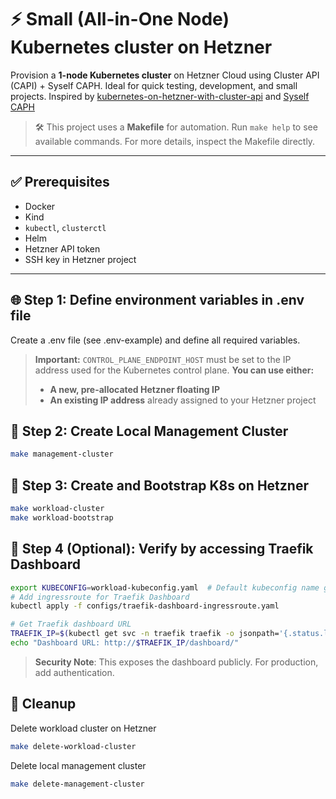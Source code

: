 # ⚡ Small (All-in-One Node) Kubernetes cluster on Hetzner

Provision a **1-node Kubernetes cluster** on Hetzner Cloud using Cluster API (CAPI) + Syself CAPH. Ideal for quick testing, development, and small projects. Inspired by [kubernetes-on-hetzner-with-cluster-api](https://community.hetzner.com/tutorials/kubernetes-on-hetzner-with-cluster-api) and [Syself CAPH](https://syself.com/docs/caph/getting-started/introduction)

> 🛠️ This project uses a **Makefile** for automation. Run `make help` to see available commands.
> For more details, inspect the Makefile directly.

---

## ✅ Prerequisites

- Docker
- Kind
- `kubectl`, `clusterctl`
- Helm
- Hetzner API token
- SSH key in Hetzner project

---

## 🌐 Step 1: Define environment variables in .env file
Create a .env file (see .env-example) and define all required variables.

> **Important:**
> `CONTROL_PLANE_ENDPOINT_HOST` must be set to the IP address used for the Kubernetes control plane.
> **You can use either:**
> - **A new, pre-allocated Hetzner floating IP**
> - **An existing IP address** already assigned to your Hetzner project


## 🧰 Step 2: Create Local Management Cluster

```bash
make management-cluster
```

## 🚀 Step 3: Create and Bootstrap K8s on Hetzner
```bash
make workload-cluster
make workload-bootstrap
```

## 🧪 Step 4 (Optional): Verify by accessing Traefik Dashboard
```bash
export KUBECONFIG=workload-kubeconfig.yaml  # Default kubeconfig name generated for the workload cluster
# Add ingressroute for Traefik Dashboard
kubectl apply -f configs/traefik-dashboard-ingressroute.yaml

# Get Traefik dashboard URL
TRAEFIK_IP=$(kubectl get svc -n traefik traefik -o jsonpath='{.status.loadBalancer.ingress[0].ip}')
echo "Dashboard URL: http://$TRAEFIK_IP/dashboard/"
```

> **Security Note**: This exposes the dashboard publicly. For production, add authentication.



## 🧹 Cleanup

Delete workload cluster on Hetzner
```bash
make delete-workload-cluster
```

Delete local management cluster
```bash
make delete-management-cluster
```
